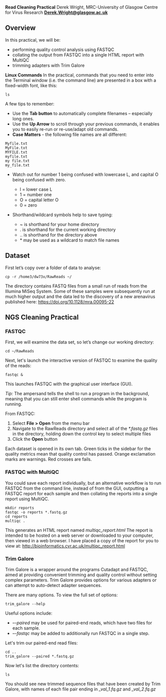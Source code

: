 **Read Cleaning Practical**
Derek Wright, MRC-University of Glasgow Centre for Virus Research
[**Derek.Wright@glasgow.ac.uk**](mailto:Derek.Wright@glasgow.ac.uk)
## Overview

In this practical, we will be: 
- performing quality control analysis using FASTQC
- collating the output from FASTQC into a single HTML report with MultiQC
- trimming adapters with Trim Galore

**Linux Commands**
In the practical, commands that you need to enter into the Terminal window (i.e. the command line) are presented in a box with a fixed-width font, like this:
```
ls
```
A few tips to remember:
- Use the **Tab button** to automatically complete filenames – especially long ones.
- Use the **Up Arrow** to scroll through your previous commands, it enables you to easily re-run or re-use/adapt old commands.
- **Case Matters** - the following file names are all different:
```
Myfile.txt
MyFile.txt
MYFILE.txt
myfile.txt
my file.txt
my_file.txt
```
- Watch out for number 1 being confused with lowercase L, and capital O being confused with zero. 
    - l = lower case L
    - 1 = number one
    - O = capital letter O
    - 0 = zero

- Shorthand/wildcard symbols help to save typing:
    - ~ is shorthand for your home directory
    - . is shorthand for the current working directory
    - .. is shorthand for the directory above
    - \* may be used as a wildcard to match file names
## Dataset

First let’s copy over a folder of data to analyse:
```
cp -r /home3/dw73x/RawReads ~/
```
The directory contains FASTQ files from a small run of reads from the Illumina MiSeq System. Some of these samples were subsequently run at much higher output and the data led to the discovery of a new arenavirus published here:
<https://doi.org/10.1128/mra.00095-22>
## NGS Cleaning Practical
### FASTQC
First, we will examine the data set, so let’s change our working directory:
```
cd ~/RawReads
```
Next, let's launch the interactive version of FASTQC to examine the quality of the reads:
```
fastqc &
```
This launches FASTQC with the graphical user interface (GUI). 

*Tip:* The ampersand tells the shell to run a program in the background, meaning that you can still enter shell commands while the program is running.

From FASTQC:	
1. Select **File > Open** from the menu bar
1. Navigate to the RawReads directory and select all of the *\*.fastq.gz* files in the directory, holding down the control key to select multiple files
1. Click the **Open** button

Each dataset is opened in its own tab. Green ticks in the sidebar for the quality metrics mean that quality control has passed. Orange exclamation marks are warnings. Red crosses are fails.
### **FASTQC with MultiQC**
You could save each report individually, but an alternative workflow is to run FASTQC from the command line, instead of from the GUI, outputting a FASTQC report for each sample and then collating the reports into a single report using MultiQC.
```
mkdir reports
fastqc -o reports *.fastq.gz
cd reports
multiqc .
```
This generates an HTML report named *multiqc\_report.html*
The report is intended to be hosted on a web server or downloaded to your computer, then viewed in a web browser. 
I have placed a copy of the report for you to view at:
<http://bioinformatics.cvr.ac.uk/multiqc_report.html>
### **Trim Galore**
Trim Galore is a wrapper around the programs Cutadapt and FASTQC, aimed at providing convenient trimming and quality control without setting complex parameters. 
Trim Galore provides options for various adapters or can attempt to auto-detect adapter sequences. 

There are many options. To view the full set of options:
```
trim_galore --help
```
Useful options include:
- *–-paired* may be used for paired-end reads, which have two files for each sample. 
- *–-fastqc* may be added to additionally run FASTQC in a single step.

Let's trim our paired-end read files:
```
cd ..
trim_galore --paired *.fastq.gz
```
Now let's list the directory contents:
```
ls
```
You should see new trimmed sequence files that have been created by Trim Galore, with names of each file pair ending in  *_val_1.fq.gz* and *_val_2.fq.gz*